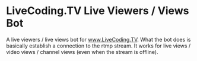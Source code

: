# LiveCoding.TV Live Viewers / Views Bot

A live viewers / live views bot for www.LiveCoding.TV. What the bot does is basically
establish a connection to the rtmp stream. It works for live views / video views / channel views
(even when the stream is offline).